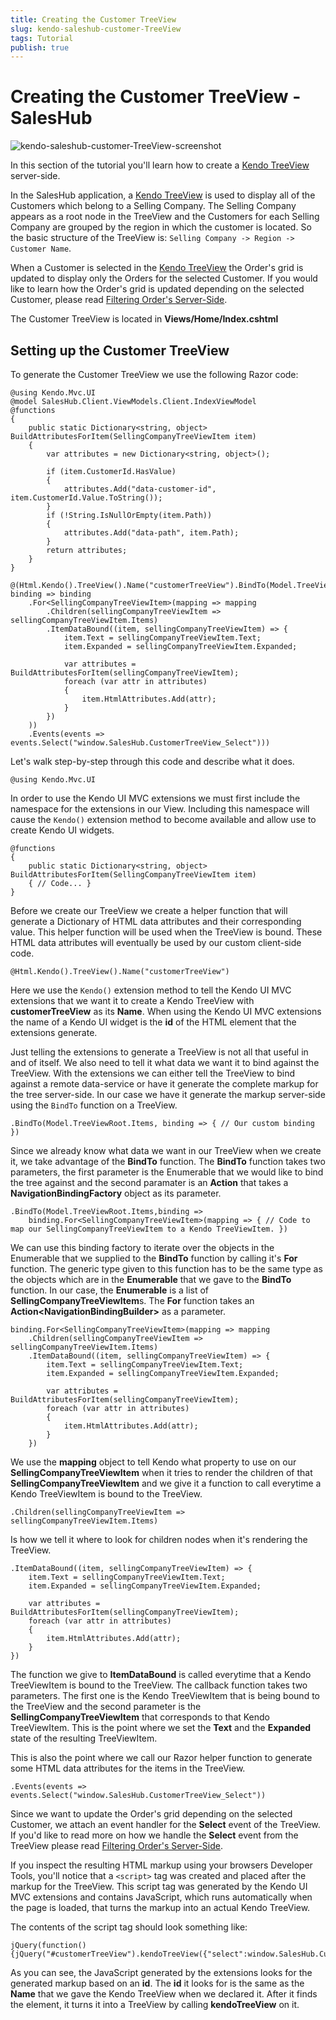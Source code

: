 ```yaml
---
title: Creating the Customer TreeView
slug: kendo-saleshub-customer-TreeView
tags: Tutorial
publish: true
---
```


# Creating the Customer TreeView - SalesHub

![kendo-saleshub-customer-TreeView-screenshot](images/kendo-saleshub-customer-TreeView-screenshot.png)

In this section of the tutorial you'll learn how to create a [Kendo TreeView](http://demos.kendoui.com/web/TreeView/index.html)
server-side.

In the SalesHub application, a [Kendo TreeView](http://demos.kendoui.com/web/TreeView/index.html) is used to display all of the Customers which belong to a Selling Company. The Selling Company appears as a root node in the TreeView and the Customers for each Selling Company are grouped by
the region in which the customer is located. So the basic structure of the TreeView is: `Selling Company -> Region -> Customer Name`.

When a Customer is selected in the [Kendo TreeView](http://demos.kendoui.com/web/TreeView/index.html) the Order's grid is updated to
display only the Orders for the selected Customer. If you would like to learn how the Order's grid is updated depending on the selected
Customer, please read [Filtering Order's Server-Side](kendo-saleshub-filtering-orders-server-side).

The Customer TreeView is located in **Views/Home/Index.cshtml**

## Setting up the Customer TreeView

To generate the Customer TreeView we use the following Razor code:

    @using Kendo.Mvc.UI
    @model SalesHub.Client.ViewModels.Client.IndexViewModel
    @functions
    {
        public static Dictionary<string, object> BuildAttributesForItem(SellingCompanyTreeViewItem item)
        {
            var attributes = new Dictionary<string, object>();

            if (item.CustomerId.HasValue)
            {
                attributes.Add("data-customer-id", item.CustomerId.Value.ToString());
            }
            if (!String.IsNullOrEmpty(item.Path))
            {
                attributes.Add("data-path", item.Path);
            }
            return attributes;
        }
    }

    @(Html.Kendo().TreeView().Name("customerTreeView").BindTo(Model.TreeViewRoot.Items, binding => binding
        .For<SellingCompanyTreeViewItem>(mapping => mapping
            .Children(sellingCompanyTreeViewItem => sellingCompanyTreeViewItem.Items)
            .ItemDataBound((item, sellingCompanyTreeViewItem) => {
                item.Text = sellingCompanyTreeViewItem.Text;
                item.Expanded = sellingCompanyTreeViewItem.Expanded;

                var attributes = BuildAttributesForItem(sellingCompanyTreeViewItem);
                foreach (var attr in attributes)
                {
                    item.HtmlAttributes.Add(attr);
                }
            })
        ))
        .Events(events => events.Select("window.SalesHub.CustomerTreeView_Select")))

Let's walk step-by-step through this code and describe what it does.

    @using Kendo.Mvc.UI

In order to use the Kendo UI MVC extensions we must first include the namespace for the extensions in our View. Including
this namespace will cause the `Kendo()` extension method to become available and allow use to create Kendo UI widgets.

    @functions
    {
        public static Dictionary<string, object> BuildAttributesForItem(SellingCompanyTreeViewItem item)
        { // Code... }
    }

Before we create our TreeView we create a helper function that will generate a Dictionary of HTML data attributes and
their corresponding value. This helper function will be used when the TreeView is bound. These HTML data attributes will
eventually be used by our custom client-side code.

    @Html.Kendo().TreeView().Name("customerTreeView")

Here we use the `Kendo()` extension method to tell the Kendo UI MVC extensions that we want it to create a Kendo TreeView
with **customerTreeView** as its **Name**. When using the Kendo UI MVC extensions the name of a Kendo UI widget is the **id**
of the HTML element that the extensions generate.

Just telling the extensions to generate a TreeView is not all that useful in and of itself. We also need to tell it what
data we want it to bind against the TreeView. With the extensions we can either tell the TreeView to bind against a remote
data-service or have it generate the complete markup for the tree server-side. In our case we have it generate the markup
server-side using the `BindTo` function on a TreeView.

    .BindTo(Model.TreeViewRoot.Items, binding => { // Our custom binding })

Since we already know what data we want in our TreeView when we create it, we take advantage of the **BindTo** function. The
**BindTo** function takes two parameters, the first parameter is the Enumerable that we would like to bind the tree against
and the second paramater is an **Action** that takes a **NavigationBindingFactory** object as its parameter.

    .BindTo(Model.TreeViewRoot.Items,binding =>
        binding.For<SellingCompanyTreeViewItem>(mapping => { // Code to map our SellingCompanyTreeViewItem to a Kendo TreeViewItem. })

We can use this binding factory to iterate over the objects in the Enumerable that we supplied to the **BindTo** function by calling
it's **For** function. The generic type given to this function has to be the same type as the objects which are in the **Enumerable**
that we gave to the **BindTo** function. In our case, the **Enumerable** is a list of **SellingCompanyTreeViewItem**s. The **For**
function takes an **Action&lt;NavigationBindingBuilder&gt;** as a parameter.

    binding.For<SellingCompanyTreeViewItem>(mapping => mapping
        .Children(sellingCompanyTreeViewItem => sellingCompanyTreeViewItem.Items)
        .ItemDataBound((item, sellingCompanyTreeViewItem) => {
            item.Text = sellingCompanyTreeViewItem.Text;
            item.Expanded = sellingCompanyTreeViewItem.Expanded;

            var attributes = BuildAttributesForItem(sellingCompanyTreeViewItem);
            foreach (var attr in attributes)
            {
                item.HtmlAttributes.Add(attr);
            }
        })

We use the **mapping** object to tell Kendo what property to use on our **SellingCompanyTreeViewItem** when it tries
to render the children of that **SellingCompanyTreeViewItem** and we give it a function to call everytime a Kendo TreeViewItem
is bound to the TreeView.

    .Children(sellingCompanyTreeViewItem => sellingCompanyTreeViewItem.Items)

Is how we tell it where to look for children nodes when it's rendering the TreeView.

    .ItemDataBound((item, sellingCompanyTreeViewItem) => {
        item.Text = sellingCompanyTreeViewItem.Text;
        item.Expanded = sellingCompanyTreeViewItem.Expanded;

        var attributes = BuildAttributesForItem(sellingCompanyTreeViewItem);
        foreach (var attr in attributes)
        {
            item.HtmlAttributes.Add(attr);
        }
    })

The function we give to **ItemDataBound** is called everytime that a Kendo TreeViewItem is bound to the TreeView. The callback function
takes two parameters. The first one is the Kendo TreeViewItem that is being bound to the TreeView and the second parameter is the
**SellingCompanyTreeViewItem** that corresponds to that Kendo TreeViewItem. This is the point where we set the **Text** and the **Expanded** state
of the resulting TreeViewItem.

This is also the point where we call our Razor helper function to generate some HTML data attributes for the items in the TreeView.

    .Events(events => events.Select("window.SalesHub.CustomerTreeView_Select"))

Since we want to update the Order's grid depending on the selected Customer, we attach an event handler for the **Select** event of
the TreeView. If you'd like to read more on how we handle the **Select** event from the TreeView please read
[Filtering Order's Server-Side](kendo-saleshub-filtering-orders-server-side).

If you inspect the resulting HTML markup using your browsers Developer Tools, you'll notice that a `<script>` tag was created
and placed after the markup for the TreeView. This script tag was generated by the Kendo UI MVC extensions and contains JavaScript,
which runs automatically when the page is loaded, that turns the markup into an actual Kendo TreeView.

The contents of the script tag should look something like:

    jQuery(function(){jQuery("#customerTreeView").kendoTreeView({"select":window.SalesHub.CustomerTreeView_Select});});

As you can see, the JavaScript generated by the extensions looks for the generated markup based on an **id**. The **id** it
looks for is the same as the **Name** that we gave the Kendo TreeView when we declared it. After it finds the element, it turns
it into a TreeView by calling **kendoTreeView** on it.